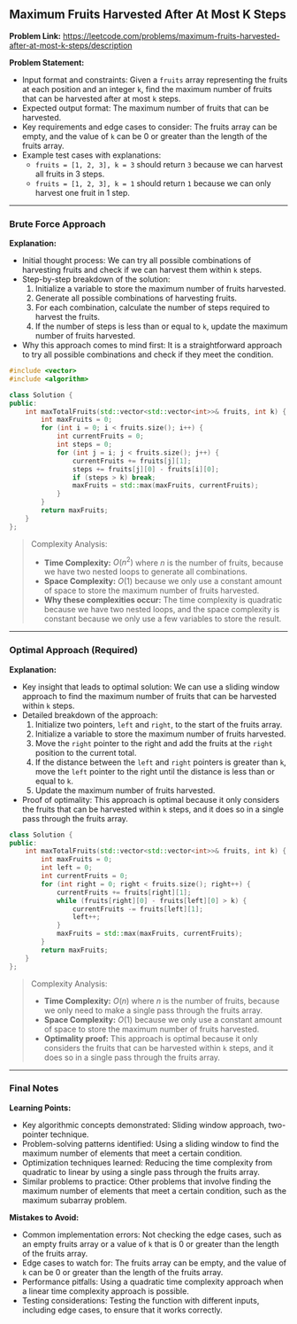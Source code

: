 ## Maximum Fruits Harvested After At Most K Steps

**Problem Link:** https://leetcode.com/problems/maximum-fruits-harvested-after-at-most-k-steps/description

**Problem Statement:**
- Input format and constraints: Given a `fruits` array representing the fruits at each position and an integer `k`, find the maximum number of fruits that can be harvested after at most `k` steps.
- Expected output format: The maximum number of fruits that can be harvested.
- Key requirements and edge cases to consider: The fruits array can be empty, and the value of `k` can be 0 or greater than the length of the fruits array.
- Example test cases with explanations:
  - `fruits = [1, 2, 3], k = 3` should return `3` because we can harvest all fruits in 3 steps.
  - `fruits = [1, 2, 3], k = 1` should return `1` because we can only harvest one fruit in 1 step.

---

### Brute Force Approach

**Explanation:**
- Initial thought process: We can try all possible combinations of harvesting fruits and check if we can harvest them within `k` steps.
- Step-by-step breakdown of the solution:
  1. Initialize a variable to store the maximum number of fruits harvested.
  2. Generate all possible combinations of harvesting fruits.
  3. For each combination, calculate the number of steps required to harvest the fruits.
  4. If the number of steps is less than or equal to `k`, update the maximum number of fruits harvested.
- Why this approach comes to mind first: It is a straightforward approach to try all possible combinations and check if they meet the condition.

```cpp
#include <vector>
#include <algorithm>

class Solution {
public:
    int maxTotalFruits(std::vector<std::vector<int>>& fruits, int k) {
        int maxFruits = 0;
        for (int i = 0; i < fruits.size(); i++) {
            int currentFruits = 0;
            int steps = 0;
            for (int j = i; j < fruits.size(); j++) {
                currentFruits += fruits[j][1];
                steps += fruits[j][0] - fruits[i][0];
                if (steps > k) break;
                maxFruits = std::max(maxFruits, currentFruits);
            }
        }
        return maxFruits;
    }
};
```

> Complexity Analysis:
> - **Time Complexity:** $O(n^2)$ where $n$ is the number of fruits, because we have two nested loops to generate all combinations.
> - **Space Complexity:** $O(1)$ because we only use a constant amount of space to store the maximum number of fruits harvested.
> - **Why these complexities occur:** The time complexity is quadratic because we have two nested loops, and the space complexity is constant because we only use a few variables to store the result.

---

### Optimal Approach (Required)

**Explanation:**
- Key insight that leads to optimal solution: We can use a sliding window approach to find the maximum number of fruits that can be harvested within `k` steps.
- Detailed breakdown of the approach:
  1. Initialize two pointers, `left` and `right`, to the start of the fruits array.
  2. Initialize a variable to store the maximum number of fruits harvested.
  3. Move the `right` pointer to the right and add the fruits at the `right` position to the current total.
  4. If the distance between the `left` and `right` pointers is greater than `k`, move the `left` pointer to the right until the distance is less than or equal to `k`.
  5. Update the maximum number of fruits harvested.
- Proof of optimality: This approach is optimal because it only considers the fruits that can be harvested within `k` steps, and it does so in a single pass through the fruits array.

```cpp
class Solution {
public:
    int maxTotalFruits(std::vector<std::vector<int>>& fruits, int k) {
        int maxFruits = 0;
        int left = 0;
        int currentFruits = 0;
        for (int right = 0; right < fruits.size(); right++) {
            currentFruits += fruits[right][1];
            while (fruits[right][0] - fruits[left][0] > k) {
                currentFruits -= fruits[left][1];
                left++;
            }
            maxFruits = std::max(maxFruits, currentFruits);
        }
        return maxFruits;
    }
};
```

> Complexity Analysis:
> - **Time Complexity:** $O(n)$ where $n$ is the number of fruits, because we only need to make a single pass through the fruits array.
> - **Space Complexity:** $O(1)$ because we only use a constant amount of space to store the maximum number of fruits harvested.
> - **Optimality proof:** This approach is optimal because it only considers the fruits that can be harvested within `k` steps, and it does so in a single pass through the fruits array.

---

### Final Notes

**Learning Points:**
- Key algorithmic concepts demonstrated: Sliding window approach, two-pointer technique.
- Problem-solving patterns identified: Using a sliding window to find the maximum number of elements that meet a certain condition.
- Optimization techniques learned: Reducing the time complexity from quadratic to linear by using a single pass through the fruits array.
- Similar problems to practice: Other problems that involve finding the maximum number of elements that meet a certain condition, such as the maximum subarray problem.

**Mistakes to Avoid:**
- Common implementation errors: Not checking the edge cases, such as an empty fruits array or a value of `k` that is 0 or greater than the length of the fruits array.
- Edge cases to watch for: The fruits array can be empty, and the value of `k` can be 0 or greater than the length of the fruits array.
- Performance pitfalls: Using a quadratic time complexity approach when a linear time complexity approach is possible.
- Testing considerations: Testing the function with different inputs, including edge cases, to ensure that it works correctly.
